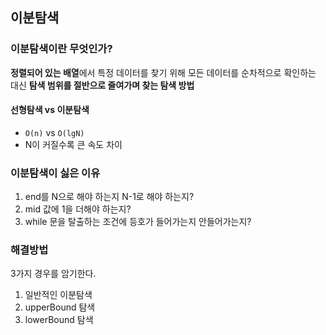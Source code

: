 ## 이분탐색

### 이분탐색이란 무엇인가?

**정렬되어 있는 배열**에서 특정 데이터를 찾기 위해
모든 데이터를 순차적으로 확인하는 대신
**탐색 범위를 절반으로 줄여가며 찾는 탐색 방법**

#### 선형탐색 vs 이분탐색
- `O(n)` vs `O(lgN)`
- N이 커질수록 큰 속도 차이

### 이분탐색이 싫은 이유

1. end를 N으로 해야 하는지 N-1로 해야 하는지?
2. mid 값에 1을 더해야 하는지?
3. while 문을 탈출하는 조건에 등호가 들어가는지 안들어가는지?

### 해결방법

3가지 경우를 암기한다.
1. 일반적인 이분탐색
2. upperBound 탐색
3. lowerBound 탐색
